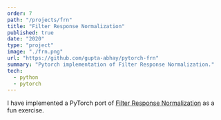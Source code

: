 ```yaml
---
order: 7
path: "/projects/frn"
title: "Filter Response Normalization"
published: true
date: "2020"
type: "project"
image: "./frn.png"
url: "https://github.com/gupta-abhay/pytorch-frn"
summary: "Pytorch implementation of Filter Response Normalization."
tech:
  - python
  - pytorch
---
```


I have implemented a PyTorch port of [Filter Response Normalization](https://arxiv.org/abs/1911.09737) as a fun exercise.
